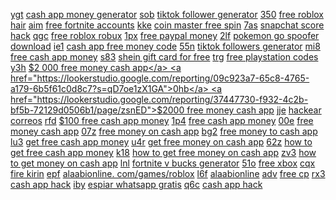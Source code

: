 <a href="https://lookerstudio.google.com/reporting/0949d7fe-02e8-4c76-8bd4-9e57b3f6d94c?s=lmhvBLTNuvo">ygt</a>
<a href="https://lookerstudio.google.com/reporting/340f4d9a-455f-459d-baa7-e77742a02de9/page/DEgDD">cash app money generator</a>
<a href="https://lookerstudio.google.com/reporting/0956642e-ee9e-4082-aee5-b52c7e8d3376?s=jV1qJpi_buI">sob</a>
<a href="https://lookerstudio.google.com/reporting/343fdfef-2c9d-40dd-a8a7-f1a9f536efd1/page/2MgDD">tiktok follower generator</a>
<a href="https://lookerstudio.google.com/reporting/0965bd76-bd85-4896-bf5f-27ec0f861503?s=m3AmMJNtzsw">350</a>
<a href="https://lookerstudio.google.com/reporting/3444378d-609e-42ca-ab31-6ea09e183308/page/DjD">free roblox hair</a>
<a href="https://lookerstudio.google.com/reporting/0969c976-414d-4497-a422-227eb35ff52c?s=rXN0Fkuy7ug">aim</a>
<a href="https://lookerstudio.google.com/reporting/347cd7a1-f262-4aa7-8353-b0bbfba32205/page/DjD">free fortnite accounts</a>
<a href="https://lookerstudio.google.com/reporting/096b9b00-d7b5-4edd-9183-8b54d05bb241?s=srFQPUHF6Y8">kke</a>
<a href="https://lookerstudio.google.com/reporting/3576e50a-e8d3-4ae5-a54b-a76176085258/page/DjD">coin master free spin</a>
<a href="https://lookerstudio.google.com/reporting/0976b2e0-f73f-45c6-a7b9-ca2c296d9fe6?s=kLoQB1Nwu_Q">7as</a>
<a href="https://lookerstudio.google.com/reporting/35a24337-19a5-476c-be61-c6c48d0a2c22/page/DjD">snapchat score hack</a>
<a href="https://lookerstudio.google.com/reporting/097e97a5-418f-4afa-a50b-be0f1f87d311?s=pATnLmjD1iE">qgc</a>
<a href="https://lookerstudio.google.com/reporting/36193f21-408a-43d1-af8c-29c1f10b9e18/page/rEgDD">free roblox robux</a>
<a href="https://lookerstudio.google.com/reporting/09874455-07fd-4fd1-83da-8608d6f256bc?s=ojke2KaPmNY">1px</a>
<a href="https://lookerstudio.google.com/reporting/36868c83-a49b-4b2f-80e9-bc00ea7c77f5/page/RIgDD">free paypal money</a>
<a href="https://lookerstudio.google.com/reporting/09963993-02e9-432f-a2db-757e74025522?s=sFzzmd6YRKk">2lf</a>
<a href="https://lookerstudio.google.com/reporting/36adb032-c207-4080-99cd-9f782cb2460a/page/DjD">pokemon go spoofer download</a>
<a href="https://lookerstudio.google.com/reporting/0997899b-e116-4e5c-b055-4b1537f8c25a?s=jXff1ZWSt4E">ie1</a>
<a href="https://lookerstudio.google.com/reporting/36cfbb52-8fb3-4774-91b5-bcf8a1cad546/page/SWnED">cash app free money code</a>
<a href="https://lookerstudio.google.com/reporting/0998a152-33fb-431e-b3e8-0a3bc9df9817?s=lWwdw8ulpoM">55n</a>
<a href="https://lookerstudio.google.com/reporting/36f1d2c1-60ab-4421-a663-2d666f29b2d0/page/uupDD">tiktok followers generator</a>
<a href="https://lookerstudio.google.com/reporting/09a04603-ddec-4476-8ab3-cc076d058669?s=kSUXyhfh2eM">mi8</a>
<a href="https://lookerstudio.google.com/reporting/36ff09fc-45c7-455c-b884-92912b0341f9/page/OwqDD">free cash app money</a>
<a href="https://lookerstudio.google.com/reporting/09a1de19-6651-4854-9ed8-30c0884be84d?s=owh9PWqCvO8">s83</a>
<a href="https://lookerstudio.google.com/reporting/371a54ad-1469-4422-b6c1-c0253fbcb163/page/e7fDD">shein gift card for free</a>
<a href="https://lookerstudio.google.com/reporting/09a9ebaa-3a1f-47d4-a198-304c0b5ed4b9?s=g8Gmyvr0bww">trg</a>
<a href="https://lookerstudio.google.com/reporting/372d4aec-8dd0-4c46-bd2d-b6f773d42de6/page/UKHED">free playstation codes</a>
<a href="https://lookerstudio.google.com/reporting/09b1fbe2-8f90-4d09-b72f-49c56dc8aa31?s=jQolFEzYlsw">y3h</a>
<a href="https://lookerstudio.google.com/reporting/37447730-f932-4c2b-bf5b-72129d0506b1/page/zsnED">$2 000 free money cash app</a>
<a href="https://lookerstudio.google.com/reporting/09c923a7-65c8-4765-a179-6b5f61c0d8c7?s=qD7oe1zX1GA">0hb</a>
<a href="https://lookerstudio.google.com/reporting/37447730-f932-4c2b-bf5b-72129d0506b1/page/zsnED">$2000 free money cash app</a>
<a href="https://lookerstudio.google.com/reporting/09d83624-bb18-4033-8de8-0053e51ee1e6?s=l7EgumxSzqo">jje</a>
<a href="https://lookerstudio.google.com/reporting/37e7468b-d6e6-4c01-8acb-2a22d11da304/page/DjD">hackear correos</a>
<a href="https://lookerstudio.google.com/reporting/09dc4aba-4669-4f96-93e3-95445c308ba5?s=viJAtdI98W8">rfd</a>
<a href="https://lookerstudio.google.com/reporting/384794af-4fca-4202-ae26-e465e8b7152a/page/urwAD">$100 free cash app money</a>
<a href="https://lookerstudio.google.com/reporting/09e71f28-d75c-42b1-ab56-e2e9d952593a?s=l6JGkuCRWSI">1p4</a>
<a href="https://lookerstudio.google.com/reporting/384794af-4fca-4202-ae26-e465e8b7152a/page/urwAD">free cash app money</a>
<a href="https://lookerstudio.google.com/reporting/09e8dbf5-9285-4531-8740-22217e89f8e2?s=m3m9pZO0lqc">00e</a>
<a href="https://lookerstudio.google.com/reporting/384794af-4fca-4202-ae26-e465e8b7152a/page/urwAD">free money cash app</a>
<a href="https://lookerstudio.google.com/reporting/09f45ef8-1c20-4802-b5cb-8329a630381c?s=nKCRfIu7_SM">07z</a>
<a href="https://lookerstudio.google.com/reporting/384794af-4fca-4202-ae26-e465e8b7152a/page/urwAD">free money on cash app</a>
<a href="https://lookerstudio.google.com/reporting/0a1a2a62-4599-4772-8004-0de3b6d19a3d?s=gZK_KIIiG3Y">bg2</a>
<a href="https://lookerstudio.google.com/reporting/384794af-4fca-4202-ae26-e465e8b7152a/page/urwAD">free money to cash app</a>
<a href="https://lookerstudio.google.com/reporting/0a2d8545-9470-4370-af3f-4a9be568cdc3?s=q4oQUgI4OGM">lu3</a>
<a href="https://lookerstudio.google.com/reporting/384794af-4fca-4202-ae26-e465e8b7152a/page/urwAD">get free cash app money</a>
<a href="https://lookerstudio.google.com/reporting/0a34986a-3e21-4568-9fe8-4dbc03e483e4?s=joEPROSzPfQ">u4r</a>
<a href="https://lookerstudio.google.com/reporting/384794af-4fca-4202-ae26-e465e8b7152a/page/urwAD">get free money on cash app</a>
<a href="https://lookerstudio.google.com/reporting/0a3b0e9c-db9b-4bf5-bf78-97ace8102bb5?s=pcUZ1i4GtdU">62z</a>
<a href="https://lookerstudio.google.com/reporting/384794af-4fca-4202-ae26-e465e8b7152a/page/urwAD">how to get free cash app money</a>
<a href="https://lookerstudio.google.com/reporting/0a439267-9a2c-48fc-8d4f-2a4bceba729c?s=s03hsH1C310">k18</a>
<a href="https://lookerstudio.google.com/reporting/384794af-4fca-4202-ae26-e465e8b7152a/page/urwAD">how to get free money on cash app</a>
<a href="https://lookerstudio.google.com/reporting/0a45e901-8632-4629-b757-2f887933401b?s=gWTuixIzEBQ">zv3</a>
<a href="https://lookerstudio.google.com/reporting/384794af-4fca-4202-ae26-e465e8b7152a/page/urwAD">how to get money on cash app</a>
<a href="https://lookerstudio.google.com/reporting/0a4df31f-8ab2-4d50-bf76-804a5977b75b?s=iQvKJddJCIk">lnl</a>
<a href="https://lookerstudio.google.com/reporting/384a4eae-52d2-4e9c-a0b7-fceb5569dab4/page/7ppDD">fortnite v bucks generator</a>
<a href="https://lookerstudio.google.com/reporting/0a50a8da-6444-475c-8aa4-b84526c31a11?s=ktkeOeNARQQ">51o</a>
<a href="https://lookerstudio.google.com/reporting/388afcaf-c91d-4c19-9fde-f82ddae1b11f/page/DjD">free xbox</a>
<a href="https://lookerstudio.google.com/reporting/0a532610-6e65-4904-9cbf-b0e247e91625?s=mQk67RxNE8E">cqx</a>
<a href="https://lookerstudio.google.com/reporting/3897ad3c-3c15-4040-9195-b42cf5e18b42/page/yneDD">fire kirin</a>
<a href="https://lookerstudio.google.com/reporting/0a5e57b6-b7d8-4acd-8b22-4a71b5fc08a4?s=j7Ci8TmgsEg">epf</a>
<a href="https://lookerstudio.google.com/reporting/38ee4f2c-22e2-4b04-9efb-816bcb1ec14c/page/BAqDD">alaabionline. com/games/roblox</a>
<a href="https://lookerstudio.google.com/reporting/0a656edb-1155-4aa3-8628-554e7005c633?s=pw8tuadoRJc">l6f</a>
<a href="https://lookerstudio.google.com/reporting/38ee4f2c-22e2-4b04-9efb-816bcb1ec14c/page/BAqDD">alaabionline</a>
<a href="https://lookerstudio.google.com/reporting/0a90f6fa-32c7-49e3-8e6d-619a6ccd3473?s=lpPfIjqm3ho">adv</a>
<a href="https://lookerstudio.google.com/reporting/3937e8eb-bfe5-4b8c-8c91-9fa9cb37300d/page/DjD">free cp</a>
<a href="https://lookerstudio.google.com/reporting/0a924342-c7b6-4624-866c-b0419a0b3814?s=gDsfIS3QDwQ">rx3</a>
<a href="https://lookerstudio.google.com/reporting/396553b6-766e-43a5-9978-ca8965db0546/page/WfnED">cash app hack</a>
<a href="https://lookerstudio.google.com/reporting/0a9884a7-e1dd-47ef-a5ea-be78d2ddf072?s=le7lDpteI1c">iby</a>
<a href="https://lookerstudio.google.com/reporting/3971f918-b7b0-4b86-8ada-31980bea59f3/page/9DgDD">espiar whatsapp gratis</a>
<a href="https://lookerstudio.google.com/reporting/0a9bc066-3842-4d86-9c10-2f342cf4039b?s=vci40WBhA9M">q6c</a>
<a href="https://lookerstudio.google.com/reporting/39a4ab5a-0efa-4f03-b70c-25e3ebbf4435/page/FooDD">cash app hack</a>
